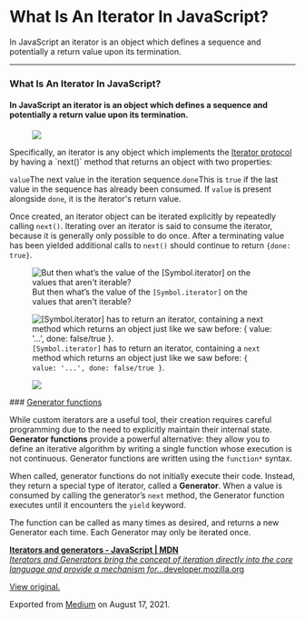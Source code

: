 # What Is An Iterator In JavaScript?

In JavaScript an iterator is an object which defines a sequence and potentially a return value upon its termination.

---

### What Is An Iterator In JavaScript?

#### In JavaScript an **iterator** is an object which defines a sequence and potentially a return value upon its termination.

<figure><img src="https://cdn-images-1.medium.com/max/800/0*3-Pds8MFCSFYwxkY.png" class="graf-image" /></figure>Specifically, an iterator is any object which implements the <a href="https://developer.mozilla.org/en-US/docs/Web/JavaScript/Reference/Iteration_protocols#the_iterator_protocol" class="markup--anchor markup--p-anchor">Iterator protocol</a> by having a `next()` method that returns an object with two properties:

`value`The next value in the iteration sequence.`done`This is `true` if the last value in the sequence has already been consumed. If `value` is present alongside `done`, it is the iterator's return value.

Once created, an iterator object can be iterated explicitly by repeatedly calling `next()`. Iterating over an iterator is said to consume the iterator, because it is generally only possible to do once. After a terminating value has been yielded additional calls to `next()` should continue to return `{done: true}`.

<figure><img src="https://cdn-images-1.medium.com/max/800/0*b-h4LdKMIx8tueUm.gif" alt="But then what’s the value of the [Symbol.iterator] on the values that aren&#39;t iterable?" class="graf-image" /><figcaption>But then what’s the value of the <code class="markup--code markup--figure-code">[Symbol.iterator]</code> on the values that aren't iterable?</figcaption></figure>

<figure><img src="https://cdn-images-1.medium.com/max/800/0*AVzEb9anFkVjX0A_.gif" alt="[Symbol.iterator] has to return an iterator, containing a next method which returns an object just like we saw before: { value: &#39;...&#39;, done: false/true }." class="graf-image" /><figcaption><code class="markup--code markup--figure-code">[Symbol.iterator]</code> has to return an iterator, containing a <code class="markup--code markup--figure-code">next</code> method which returns an object just like we saw before: <code class="markup--code markup--figure-code">{ value: '...', done: false/true }</code>.</figcaption></figure><figure><img src="https://cdn-images-1.medium.com/max/600/1*0tvLo7-NPwgF3oGaLlgZ4g.png" class="graf-image" /></figure>### <a href="https://developer.mozilla.org/en-US/docs/Web/JavaScript/Guide/Iterators_and_Generators#generator_functions" class="markup--anchor markup--h3-anchor" title="Permalink to Generator functions">Generator functions</a>

While custom iterators are a useful tool, their creation requires careful programming due to the need to explicitly maintain their internal state. **Generator functions** provide a powerful alternative: they allow you to define an iterative algorithm by writing a single function whose execution is not continuous. Generator functions are written using the `function*` syntax.

When called, generator functions do not initially execute their code. Instead, they return a special type of iterator, called a **Generator**. When a value is consumed by calling the generator’s `next` method, the Generator function executes until it encounters the `yield` keyword.

The function can be called as many times as desired, and returns a new Generator each time. Each Generator may only be iterated once.

<a href="https://developer.mozilla.org/en-US/docs/Web/JavaScript/Guide/Iterators_and_Generators" class="markup--anchor markup--mixtapeEmbed-anchor" title="https://developer.mozilla.org/en-US/docs/Web/JavaScript/Guide/Iterators_and_Generators"><strong>Iterators and generators - JavaScript | MDN</strong><br />
<em>Iterators and Generators bring the concept of iteration directly into the core language and provide a mechanism for…</em>developer.mozilla.org</a><a href="https://developer.mozilla.org/en-US/docs/Web/JavaScript/Guide/Iterators_and_Generators" class="js-mixtapeImage mixtapeImage u-ignoreBlock"></a>

[View original.](https://medium.com/p/9c2e0f09ac6e)

Exported from [Medium](https://medium.com) on August 17, 2021.
